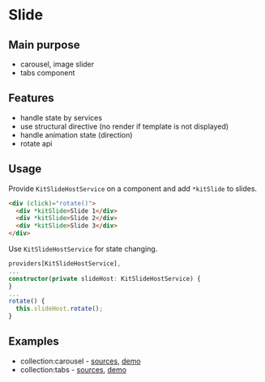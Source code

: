 # Slide

## Main purpose
 
* carousel, image slider
* tabs component

## Features

* handle state by services
* use structural directive (no render if template is not displayed)
* handle animation state (direction)
* rotate api

## Usage

Provide `KitSlideHostService` on a component and add `*kitSlide` to slides.

```html
<div (click)="rotate()">
  <div *kitSlide>Slide 1</div>
  <div *kitSlide>Slide 2</div>
  <div *kitSlide>Slide 3</div>
</div>
``` 

Use `KitSlideHostService` for state changing.

```typescript
providers[KitSlideHostService],
...
constructor(private slideHost: KitSlideHostService) {
}
...
rotate() {
  this.slideHost.rotate();
}
``` 

## Examples

* collection:carousel - [sources](https://github.com/ngx-kit/ngx-kit/tree/master/packages/collection/lib/ui-carousel), [demo](http://ngx-kit.com/collection/module/ui-carousel)
* collection:tabs - [sources](https://github.com/ngx-kit/ngx-kit/tree/master/packages/collection/lib/ui-tabs), [demo](http://ngx-kit.com/collection/module/ui-tabs) 
